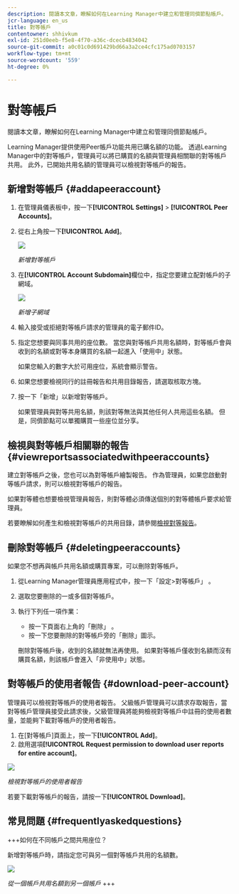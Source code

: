 ```yaml
---
description: 閱讀本文章，瞭解如何在Learning Manager中建立和管理同儕節點帳戶。
jcr-language: en_us
title: 對等帳戶
contentowner: shhivkum
exl-id: 251d0eeb-f5e8-4f70-a36c-dcecb4834042
source-git-commit: a0c01c0d691429bd66a3a2ce4cfc175ad0703157
workflow-type: tm+mt
source-wordcount: '559'
ht-degree: 0%

---
```


# 對等帳戶

閱讀本文章，瞭解如何在Learning Manager中建立和管理同儕節點帳戶。

Learning Manager提供使用Peer帳戶功能共用已購名額的功能。 透過Learning Manager中的對等帳戶，管理員可以將已購買的名額與管理員相關聯的對等帳戶共用。 此外，已開始共用名額的管理員可以檢視對等帳戶的報告。

## 新增對等帳戶 {#addapeeraccount}

1. 在管理員儀表板中，按一下&#x200B;**[!UICONTROL Settings]** > **[!UICONTROL Peer Accounts]**。
1. 從右上角按一下&#x200B;**[!UICONTROL Add]**。

   ![](assets/peeraccount.png)

   *新增對等帳戶*

1. 在&#x200B;**[!UICONTROL Account Subdomain]**&#x200B;欄位中，指定您要建立配對帳戶的子網域。

   ![](assets/addpeer.png)

   *新增子網域*

1. 輸入接受或拒絕對等帳戶請求的管理員的電子郵件ID。
1. 指定您想要與同事共用的座位數。 當您與對等帳戶共用名額時，對等帳戶會與收到的名額或對等本身購買的名額一起進入「使用中」狀態。

   如果您輸入的數字大於可用座位，系統會顯示警告。

1. 如果您想要檢視同行的註冊報告和共用目錄報告，請選取核取方塊。
1. 按一下「新增」以新增對等帳戶。

   如果管理員與對等共用名額，則該對等無法與其他任何人共用這些名額。 但是，同儕節點可以單獨購買一些座位並分享。

## 檢視與對等帳戶相關聯的報告 {#viewreportsassociatedwithpeeraccounts}

建立對等帳戶之後，您也可以為對等帳戶繪製報告。 作為管理員，如果您啟動對等帳戶請求，則可以檢視對等帳戶的報告。

如果對等體也想要檢視管理員報告，則對等體必須傳送個別的對等體帳戶要求給管理員。

若要瞭解如何產生和檢視對等帳戶的共用目錄，請參閱[檢視對等報告](reports.md#main-pars_header_894271250)。

## 刪除對等帳戶 {#deletingpeeraccounts}

如果您不想再與帳戶共用名額或購買專案，可以刪除對等帳戶。

1. 從Learning Manager管理員應用程式中，按一下「設定>對等帳戶」 。
1. 選取您要刪除的一或多個對等帳戶。
1. 執行下列任一項作業：

   * 按一下頁面右上角的「刪除」 。
   * 按一下您要刪除的對等帳戶旁的「刪除」圖示。

   刪除對等帳戶後，收到的名額就無法再使用。 如果對等帳戶僅收到名額而沒有購買名額，則該帳戶會進入「非使用中」狀態。

## 對等帳戶的使用者報告 {#download-peer-account}

管理員可以檢視對等帳戶的使用者報告。 父級帳戶管理員可以請求存取報告，當對等帳戶管理員接受此請求後，父級管理員將能夠檢視對等帳戶中註冊的使用者數量，並能夠下載對等帳戶的使用者報告。

1. 在[對等帳戶]頁面上，按一下&#x200B;**[!UICONTROL Add]**。
1. 啟用選項&#x200B;**[!UICONTROL Request permission to download user reports for entire account]**。

![](assets/image034.png)

*檢視對等帳戶的使用者報告*

若要下載對等帳戶的報告，請按一下&#x200B;**[!UICONTROL Download]**。

## 常見問題 {#frequentlyaskedquestions}

+++如何在不同帳戶之間共用座位？

新增對等帳戶時，請指定您可與另一個對等帳戶共用的名額數。

![](assets/share-seats.png)

*從一個帳戶共用名額到另一個帳戶*
+++
